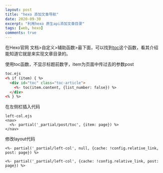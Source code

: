 ```yaml
---
layout: post
title: "hexo 添加文章导航"
date: 2020-09-30
excerpt: "利用hexo 原生api添加文章目录"
tags: [web, hexo]
comments: true
---
```


在Hexo官网 文档>自定义>辅助函数>最下面，可以找到[toc](https://hexo.io/zh-cn/docs/helpers#toc)这个函数，看其介绍能知道它就是来实现文章目录的。  

使用toc函数，不显示标题前数字，item为页面中传过去的参数post

```html
toc.ejs
<% if (item) { %>
  <div id="toc" class="toc-article">
    <%- toc(item.content, {list_number: false}) %>
  </div>
<% } %>
```
在左侧栏插入代码
```
left-col.ejs
<nav>
  <%- partial('_partial/post/toc', {item: page}) %>
</nav>
```
修改layout代码
```
<%- partial('_partial/left-col', null, {cache: !config.relative_link, post: page}) %>

<%- partial('_partial/left-col', {cache: !config.relative_link, post: page}) %>
```
